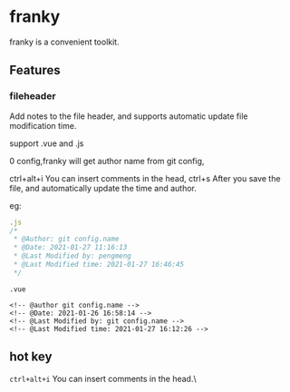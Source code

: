 # franky

franky is a convenient toolkit.

## Features

### fileheader
Add notes to the file header, and supports automatic update file modification time.

support .vue and .js

0 config,franky will get author name from git config,

ctrl+alt+i You can insert comments in the head, ctrl+s After you save the file, and automatically update the time and author.

eg:
```js
.js
/*
 * @Author: git config.name
 * @Date: 2021-01-27 11:16:13
 * @Last Modified by: pengmeng
 * @Last Modified time: 2021-01-27 16:46:45
 */

```
```
.vue

<!-- @author git config.name -->
<!-- @Date: 2021-01-26 16:58:14 -->
<!-- @Last Modified by: git config.name -->
<!-- @Last Modified time: 2021-01-27 16:12:26 -->

```
## hot key

`ctrl+alt+i` You can insert comments in the head.\
